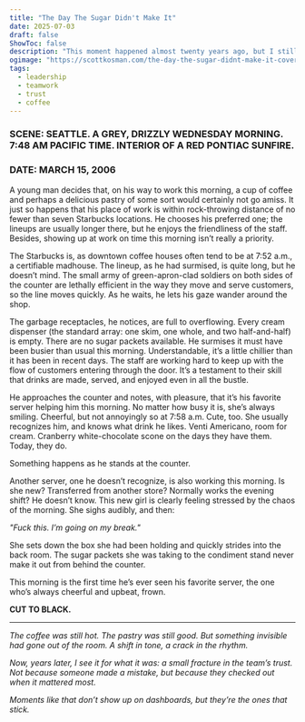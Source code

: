 ```yaml
---
title: "The Day The Sugar Didn't Make It"
date: 2025-07-03
draft: false
ShowToc: false
description: "This moment happened almost twenty years ago, but I still think about it whenever I’m leading a team under pressure."
ogimage: "https://scottkosman.com/the-day-the-sugar-didnt-make-it-cover.png"
tags:
  - leadership
  - teamwork
  - trust
  - coffee
---
```


### SCENE: SEATTLE. A GREY, DRIZZLY WEDNESDAY MORNING. 7:48 AM PACIFIC TIME. INTERIOR OF A RED PONTIAC SUNFIRE.
### DATE: MARCH 15, 2006

A young man decides that, on his way to work this morning, a cup of coffee and perhaps a delicious pastry of some sort would certainly not go amiss. It just so happens that his place of work is within rock-throwing distance of no fewer than seven Starbucks locations. He chooses his preferred one; the lineups are usually longer there, but he enjoys the friendliness of the staff. Besides, showing up at work on time this morning isn’t really a priority.

The Starbucks is, as downtown coffee houses often tend to be at 7:52 a.m., a certifiable madhouse. The lineup, as he had surmised, is quite long, but he doesn’t mind. The small army of green-apron-clad soldiers on both sides of the counter are lethally efficient in the way they move and serve customers, so the line moves quickly. As he waits, he lets his gaze wander around the shop.

The garbage receptacles, he notices, are full to overflowing. Every cream dispenser (the standard array: one skim, one whole, and two half-and-half) is empty. There are no sugar packets available. He surmises it must have been busier than usual this morning. Understandable, it’s a little chillier than it has been in recent days. The staff are working hard to keep up with the flow of customers entering through the door. It’s a testament to their skill that drinks are made, served, and enjoyed even in all the bustle.

He approaches the counter and notes, with pleasure, that it’s his favorite server helping him this morning. No matter how busy it is, she’s always smiling. Cheerful, but not annoyingly so at 7:58 a.m. Cute, too. She usually recognizes him, and knows what drink he likes. Venti Americano, room for cream. Cranberry white-chocolate scone on the days they have them. Today, they do.

Something happens as he stands at the counter.

Another server, one he doesn’t recognize, is also working this morning. Is she new? Transferred from another store? Normally works the evening shift? He doesn’t know. This new girl is clearly feeling stressed by the chaos of the morning. She sighs audibly, and then:

_"Fuck this. I’m going on my break."_

She sets down the box she had been holding and quickly strides into the back room. The sugar packets she was taking to the condiment stand never make it out from behind the counter.

This morning is the first time he’s ever seen his favorite server, the one who’s always cheerful and upbeat, frown.

**CUT TO BLACK.**

---

_The coffee was still hot. The pastry was still good. But something invisible had gone out of the room. A shift in tone, a crack in the rhythm._

_Now, years later, I see it for what it was: a small fracture in the team’s trust. Not because someone made a mistake, but because they checked out when it mattered most._

_Moments like that don’t show up on dashboards, but they’re the ones that stick._